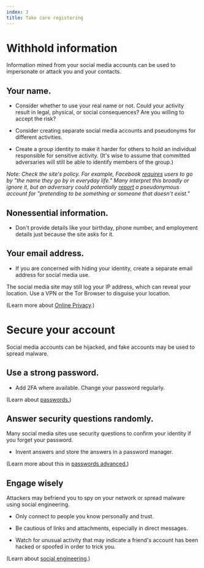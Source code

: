 ```yaml
---
index: 3
title: Take care registering
---
```

# Withhold information

Information mined from your social media accounts can be used to impersonate or attack you and your contacts.

## Your name.

*   Consider whether to use your real name or not. Could your activity result in legal, physical, or social consequences? Are you willing to accept the risk? 

*   Consider creating separate social media accounts and pseudonyms for different activities. 

* Create a group identity to make it harder for others to hold an individual responsible for sensitive activity. (It's wise to assume that committed adversaries will still be able to identify members of the group.)     

*Note: Check the site's policy. For example, Facebook [requires](https://www.facebook.com/help/112146705538576?helpref=faq_content) users to go by "the name they go by in everyday life." Many interpret this broadly or ignore it, but an adversary could potentially [report](https://www.facebook.com/help/1216349518398524?helpref=hc_global_nav) a pseudonymous account for "pretending to be something or someone that doesn't exist."*

## Nonessential information.

*   Don't provide details like your birthday, phone number, and employment details just because the site asks for it. 

## Your email address.

*   If you are concerned with hiding your identity, create a separate email address for social media use. 

The social media site may still log your IP address, which can reveal your location. Use a VPN or the Tor Browser to disguise your location.

(Learn more about [Online Privacy](umbrella://communications/online-privacy).)

# Secure your account

Social media accounts can be hijacked, and fake accounts may be used to spread malware. 

## Use a strong password. 

*   Add 2FA where available. Change your password regularly. 

(Learn about [passwords.](umbrella://information/passwords/advanced))

## Answer security questions randomly.

Many social media sites use security questions to confirm your identity if you forget your password. 

*	Invent answers and store the answers in a password manager. 

(Learn more about this in [passwords advanced.](umbrella://information/passwords/advanced)) 

## Engage wisely

Attackers may befriend you to spy on your network or spread malware using social engineering. 

*   Only connect to people you know personally and trust. 

*	Be cautious of links and attachments, especially in direct messages. 

* Watch for unusual activity that may indicate a friend's account has been hacked or spoofed in order to trick you.  

(Learn about [social engineering](umbrella://communications/phishing/beginner/s_social-engineering.md).)